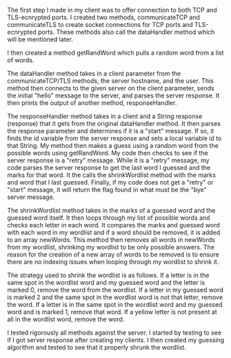 The first step I made in my client was to offer connection to both TCP and TLS-ecnrypted ports. 
I created two methods, communicateTCP and communicateTLS to create socket connections for TCP 
ports and TLS-ecnrypted ports. These methods also call the dataHandler method which will be mentioned 
later.

I then created a method getRandWord which pulls a random word from a list of words. 

The dataHandler method takes in a client parameter from the communicateTCP/TLS methods, the server hostname, 
and the user. This method then connects to the given server on the client parameter, sends the initial "hello" 
message to the server, and parses the server response. It then prints the output of another method, 
responseHandler.

The responseHandler method takes in a client and a String response (response) that it gets from the original 
dataHandler method. It then parses the response parameter and determines if it is a "start" message. If so, 
it finds the id variable from the server response and sets a local variable id to that String. My method then 
makes a guess using a random word from the possible words using getRandWord. My code then checks to see if the 
server response is a "retry" message. While it is a "retry" message, my code parses the server response to 
get the last word I guessed and the marks for that word. It the calls the shrinkWordlist method with the 
marks and word that I last guessed. Finally, if my code does not get a "retry" or "start" message, it will 
return the flag found in what must be the "bye" server message.

The shrinkWordlist method takes in the marks of a guessed word and the guessed word itself. It then loops 
through my list of possible words and checks each letter in each word. It compares the marks and guessed word 
with each word in my wordlist and if a word should be removed, it is added to an array newWords. This method 
then removes all words in newWords from my wordlist, shrinking my wordlist to be only possible answers. The reason for the creation of a new array of words to be removed is to ensure there are no indexing issues when looping through my wordlist to shrink it.

The strategy used to shrink the wordlist is as follows. If a letter is in the same spot in the wordlist word and my guessed word and the letter is marked 0, remove the word from the wordlist. If a letter in my guessed word is marked 2 and the same spot in the wordlist word is not that letter, remove the word. If a letter is in the same spot in the wordlist word and my guessed word and is marked 1, remove that word. If a yellow letter is not present at all in the wordlist word, remove the word.

I tested rigorously all methods against the server. I started by testing to see if I got server response after creating my clients. I then created my guessing algorithm and tested to see that it properly shrunk the wordlist. 